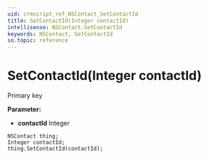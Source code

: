 ```yaml
---
uid: crmscript_ref_NSContact_SetContactId
title: SetContactId(Integer contactId)
intellisense: NSContact.SetContactId
keywords: NSContact, GetContactId
so.topic: reference
---
```


# SetContactId(Integer contactId)

Primary key

**Parameter:** 
 - **contactId** Integer

```crmscript
NSContact thing;
Integer contactId;
thing.SetContactId(contactId);
```

